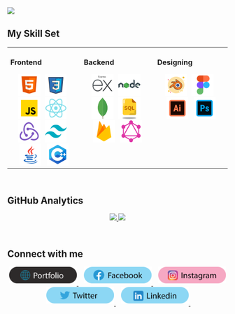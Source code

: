 <img src="https://github.com/MoizHaider/MoizHaider/blob/main/topImage.png" />

<br/>

## My Skill Set  
<table><tr><td valign="top" width="33%">

### Frontend  
<div align="center">  
<img src="https://github.com/MoizHaider/MoizHaider/blob/main/icons8-html5-144.png" alt="HTM5" height="50" />&nbsp;&nbsp;
<img src="https://github.com/MoizHaider/MoizHaider/blob/main/icons8-css3-100.png" alt="Css3" height="50" />&nbsp;&nbsp;
<img src="https://github.com/MoizHaider/MoizHaider/blob/main/icons8-javascript-144.png" alt="JavaScript" height="50" />&nbsp;&nbsp;
<img src="https://github.com/MoizHaider/MoizHaider/blob/main/icons8-react-js-144.png" alt="React" height="50" />&nbsp;&nbsp;
<img src="https://github.com/MoizHaider/MoizHaider/blob/main/icons8-redux-144.png" alt="Redux" height="50" />&nbsp;&nbsp;
<img src="https://github.com/MoizHaider/MoizHaider/blob/main/icons8-tailwindcss-144.png" alt="Tailwindcss" height="50" />&nbsp;&nbsp;
<img src="https://github.com/MoizHaider/MoizHaider/blob/main/icons8-java-144.png" alt="Java" height="50" />&nbsp;&nbsp;
<img src="https://github.com/MoizHaider/MoizHaider/blob/main/icons8-c-144.png" alt="C++" height="50" />  
</div>

</td><td valign="top" width="33%">


### Backend  
<div align="center">  
<img src="https://github.com/MoizHaider/MoizHaider/blob/main/icons8-express-js-144.png" alt="Express" height="50" />&nbsp;&nbsp;
<img src="https://github.com/MoizHaider/MoizHaider/blob/main/icons8-nodejs-144.png" alt="Node.js" height="50" />&nbsp;&nbsp;
<img src="https://github.com/MoizHaider/MoizHaider/blob/main/icons8-mongodb-a-cross-platform-document-oriented-database-program-96.png" alt="Mongodb" height="50" />&nbsp;&nbsp;
<img src="https://github.com/MoizHaider/MoizHaider/blob/main/icons8-sql-64.png" alt="SQL" height="50" />&nbsp;&nbsp;
<img src="https://github.com/MoizHaider/MoizHaider/blob/main/icons8-firebase-144.png" alt="Firebase" height="50" />&nbsp;&nbsp;
<img src="https://github.com/MoizHaider/MoizHaider/blob/main/icons8-graphql-an-open-source-data-query-and-manipulation-language-for-api-96.png" alt="Graphql" height="50" />  
</div>

</td><td valign="top" width="33%">

### Designing  
<div align="center">  
<img src="https://github.com/MoizHaider/MoizHaider/blob/main/icons8-blender-100.png" alt="Blender" height="50" />&nbsp;&nbsp;
<img src="https://github.com/MoizHaider/MoizHaider/blob/main/icons8-figma-144.png" alt="Figma" height="50" />&nbsp;&nbsp;
<img src="https://github.com/MoizHaider/MoizHaider/blob/main/icons8-illustrator-144.png" alt="Illustrator" height="50" />&nbsp;&nbsp;
<img src="https://github.com/MoizHaider/MoizHaider/blob/main/icons8-photoshop-144.png" alt="Photoshop" height="50" />  
</div>

</td></tr></table>  

<br/>  

## GitHub Analytics

<p align="center">
<a href="https://github.com/MoizHaider">
  <img height="180em" src="https://github-readme-stats-eight-theta.vercel.app/api?username=MoizHaider&show_icons=true&theme=algolia&include_all_commits=true&count_private=true"/>
  <img height="180em" src="https://github-readme-stats.vercel.app/api/top-langs?username=MoizHaider&layout=compact&theme=algolia&include_all_commits=true&count_private=true&langs_count=8"/>
</a>
</p> 

<br/>

## Connect with me  
<div align="center">
<a href="https://moizhaider-dev.vercel.app/" target="_blank">
<img src="https://github.com/MoizHaider/MoizHaider/blob/main/socialLinks/portfolio.png" width = "155px" height = "38px" alt=Portfolio style="margin-bottom: 5px;" />
</a>&nbsp;&nbsp;
<a href="https://www.facebook.com/profile.php?id=61559539856542" target="_blank">
<img src="https://github.com/MoizHaider/MoizHaider/blob/main/socialLinks/facebook.png" width = "155px" height = "38px"  alt=Facebook style="margin-bottom: 5px;" />
</a>&nbsp;&nbsp;
<a href="https://www.instagram.com/moiz_haider.dev/" target="_blank">
<img src="https://github.com/MoizHaider/MoizHaider/blob/main/socialLinks/instagram.png" width = "155px" height = "38px"  alt=Instagram style="margin-bottom: 5px;" />
</a>&nbsp;&nbsp;
<a href="https://linkedin.com/in/lin-yo-an-51318026" target="_blank">
<img src="https://github.com/MoizHaider/MoizHaider/blob/main/socialLinks/twitter.png" width = "155px" height = "38px"  alt=Twitter style="margin-bottom: 5px;" />
</a>&nbsp;&nbsp;
<a href="https://www.linkedin.com/in/moiz-haider-dev/" target="_blank">
<img src="https://github.com/MoizHaider/MoizHaider/blob/main/socialLinks/linkedin.png" width = "155px" height = "38px"  alt=linkedin style="margin-bottom: 5px;" />
</a>&nbsp;&nbsp;
</div>  

<br/>
